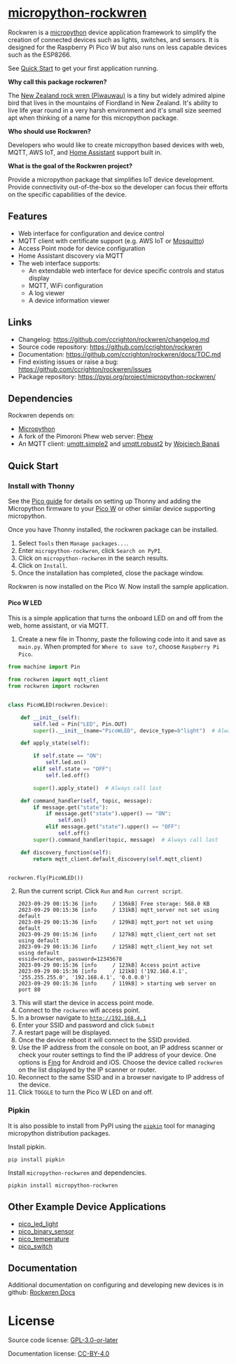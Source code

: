 <!--
SPDX-FileCopyrightText: 2023 Charles Crighton <code@crighton.net.nz>

SPDX-License-Identifier: CC-BY-4.0
-->

# [micropython-rockwren](https://github.com/ccrighton/rockwren)

Rockwren is a [micropython](https://micropython.org/) device application framework to simplify the creation of
connected devices such as lights, switches, and sensors.  It is designed for the Raspberry Pi Pico W but also
runs on less capable devices such as the ESP8266.

See [Quick Start](#quick-start) to get your first application running.

**Why call this package rockwren?**

The [New Zealand rock wren (Pīwauwau)](https://www.doc.govt.nz/nature/native-animals/birds/birds-a-z/rock-wren-tuke/)
is a tiny but widely admired alpine bird that lives in the mountains of Fiordland in New Zealand. It's ability to
live life year round in a very harsh environment and it's small size seemed apt when thinking of a name for this
micropython package.

**Who should use Rockwren?**

Developers who would like to create micropython based devices with web, MQTT, AWS IoT, and
[Home Assistant](https://www.home-assistant.io/) support built in.

**What is the goal of the Rockwren project?**

Provide a micropython package that simplifies IoT device development.  Provide connectivity
out-of-the-box so the developer can focus their efforts on the specific capabilities of the device.

## Features

- Web interface for configuration and device control
- MQTT client with certificate support (e.g. AWS IoT or [Mosquitto](https://mosquitto.org/))
- Access Point mode for device configuration
- Home Assistant discovery via MQTT
- The web interface supports:
  - An extendable web interface for device specific controls and status display
  - MQTT, WiFi configuration
  - A log viewer
  - A device information viewer

## Links
- Changelog: https://github.com/ccrighton/rockwren/changelog.md
- Source code repository: https://github.com/ccrighton/rockwren
- Documentation: https://github.com/ccrighton/rockwren/docs/TOC.md
- Find existing issues or raise a bug: https://github.com/ccrighton/rockwren/issues
- Package repository: https://pypi.org/project/micropython-rockwren/

## Dependencies
Rockwren depends on:
- [Micropython](https://micropython.org)
- A fork of the Pimoroni Phew web server: [Phew](https://github.com/ccrighton/phew)
- An MQTT client: [umqtt.simple2](https://github.com/fizista/micropython-umqtt.simple2) and [umqtt.robust2](https://github.com/fizista/micropython-umqtt.robust2) by [Wojciech Banaś](https://github.com/fizista)

## Quick Start

### Install with Thonny

See the [Pico guide](https://projects.raspberrypi.org/en/projects/introduction-to-the-pico)
for details on setting up Thonny and adding the Micropython firmware to your [Pico W](https://www.raspberrypi.com/documentation/microcontrollers/raspberry-pi-pico.html) or other similar device supporting micropython.

Once you have Thonny installed, the rockwren package can be installed.

1. Select ```Tools``` then ```Manage packages...```.
2. Enter ```micropython-rockwren```, click ```Search on PyPI```.
3. Click on ```micropython-rockwren``` in the search results.
4. Click on ```Install```.
5. Once the installation has completed, close the package window.

Rockwren is now installed on the Pico W.  Now install the sample application.

#### Pico W LED

This is a simple application that turns the onboard LED on and off from the web, home assistant, or via MQTT.

1. Create a new file in Thonny, paste the following code into it and save as ```main.py```.  When prompted for ```Where to save to?```, choose ```Raspberry Pi Pico```.
```python
from machine import Pin

from rockwren import mqtt_client
from rockwren import rockwren


class PicoWLED(rockwren.Device):

    def __init__(self):
        self.led = Pin("LED", Pin.OUT)
        super().__init__(name="PicoWLED", device_type=b"light")  # Always call last

    def apply_state(self):

        if self.state == "ON":
            self.led.on()
        elif self.state == "OFF":
            self.led.off()

        super().apply_state()  # Always call last

    def command_handler(self, topic, message):
        if message.get("state"):
            if message.get("state").upper() == "ON":
                self.on()
            elif message.get("state").upper() == "OFF":
                self.off()
        super().command_handler(topic, message)  # Always call last

    def discovery_function(self):
        return mqtt_client.default_discovery(self.mqtt_client)


rockwren.fly(PicoWLED())
```
2. Run the current script. Click ```Run``` and ```Run current script```.
   ```
   2023-09-29 00:15:36 [info     / 136kB] Free storage: 568.0 KB
   2023-09-29 00:15:36 [info     / 131kB] mqtt_server not set using default
   2023-09-29 00:15:36 [info     / 129kB] mqtt_port not set using default
   2023-09-29 00:15:36 [info     / 127kB] mqtt_client_cert not set using default
   2023-09-29 00:15:36 [info     / 125kB] mqtt_client_key not set using default
   essid=rockwren, password=12345678
   2023-09-29 00:15:36 [info     / 123kB] Access point active
   2023-09-29 00:15:36 [info     / 121kB] ('192.168.4.1', '255.255.255.0', '192.168.4.1', '0.0.0.0')
   2023-09-29 00:15:36 [info     / 119kB] > starting web server on port 80
   ```
3. This will start the device in access point mode.
4. Connect to the ```rockwren``` wifi access point.
5. In a browser navigate to [```http://192.168.4.1```](http://192.168.4.1)
6. Enter your SSID and password and click ```Submit```
7. A restart page will be displayed.
7. Once the device reboot it will connect to the SSID provided.
8. Use the IP address from the console on boot, an IP address scanner or check your router settings to find the IP
   address of your device.  One options is [Fing](https://www.fing.com/) for Android and iOS.  Choose the device called ```rockwren``` on the list displayed by the IP scanner or router.
9. Reconnect to the same SSID and in a browser navigate to IP address of the device.
10. Click ```TOGGLE``` to turn the Pico W LED on and off.

### Pipkin

It is also possible to install from PyPI using the [```pipkin```](https://pypi.org/project/pipkin/) tool for managing micropython distribution packages.

Install pipkin.
```commandline
pip install pipkin
```
Install ```micropython-rockwren``` and dependencies.
```commandline
pipkin install micropython-rockwren
```


## Other Example Device Applications
  - [pico_led_light](https://github.com/ccrighton/micropython-rockwren/examples/pico_led_light)
  - [pico_binary_sensor](https://github.com/ccrighton/micropython-rockwren/examples/pico_binary_sensor)
  - [pico_temperature](https://github.com/ccrighton/micropython-rockwren/examples/pico_temperature)
  - [pico_switch](https://github.com/ccrighton/micropython-rockwren/examples/pico_switch)

## Documentation

Additional documentation on configuring and developing new devices is in github: [Rockwren Docs](https://github.com/ccrighton/rockwren/docs/TOC.md)

# License

Source code license: [GPL-3.0-or-later](https://spdx.org/licenses/GPL-3.0-or-later.html)

Documentation license: [CC-BY-4.0](https://spdx.org/licenses/CC-BY-4.0.html)
